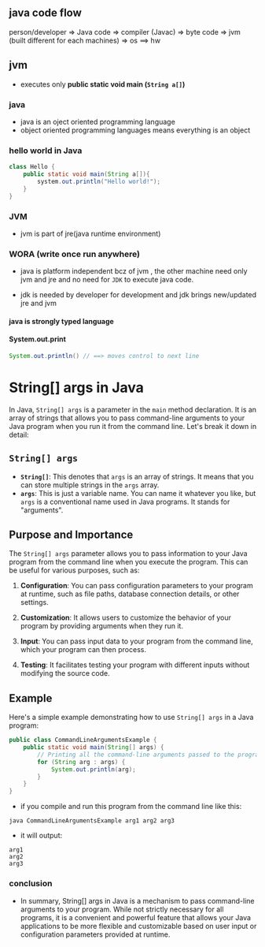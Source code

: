## java code flow

person/developer => Java code => compiler (Javac) => byte code => jvm (built different for each machines) => os ==> hw

## jvm

- executes only <b>public static void main (`String a[]`)</b>

### java

- java is an oject oriented programming language
- object oriented programming languages means everything is an object

### hello world in Java

```java
class Hello {
    public static void main(String a[]){
        system.out.println("Hello world!");
    }
}
```

### JVM

- jvm is part of jre(java runtime environment)

### WORA (write once run anywhere)

- java is platform independent bcz of jvm , the other machine need only jvm and jre and no need for `JDK` to execute java code.

- jdk is needed by developer for development and jdk brings new/updated jre and jvm

#### java is strongly typed language

#### System.out.print

```java
System.out.println() // ==> moves control to next line
```

# String[] args in Java

In Java, `String[] args` is a parameter in the `main` method declaration. It is an array of strings that allows you to pass command-line arguments to your Java program when you run it from the command line. Let's break it down in detail:

## `String[] args`

- **`String[]`**: This denotes that `args` is an array of strings. It means that you can store multiple strings in the `args` array.
- **`args`**: This is just a variable name. You can name it whatever you like, but `args` is a conventional name used in Java programs. It stands for "arguments".

## Purpose and Importance

The `String[] args` parameter allows you to pass information to your Java program from the command line when you execute the program. This can be useful for various purposes, such as:

1. **Configuration**: You can pass configuration parameters to your program at runtime, such as file paths, database connection details, or other settings.

2. **Customization**: It allows users to customize the behavior of your program by providing arguments when they run it.

3. **Input**: You can pass input data to your program from the command line, which your program can then process.

4. **Testing**: It facilitates testing your program with different inputs without modifying the source code.

## Example

Here's a simple example demonstrating how to use `String[] args` in a Java program:

```java
public class CommandLineArgumentsExample {
    public static void main(String[] args) {
        // Printing all the command-line arguments passed to the program
        for (String arg : args) {
            System.out.println(arg);
        }
    }
}

```

- if you compile and run this program from the command line like this:

```
java CommandLineArgumentsExample arg1 arg2 arg3
```

- it will output:

```
arg1
arg2
arg3

```

### conclusion

- In summary, String[] args in Java is a mechanism to pass command-line arguments to your program. While not strictly necessary for all programs, it is a convenient and powerful feature that allows your Java applications to be more flexible and customizable based on user input or configuration parameters provided at runtime.
